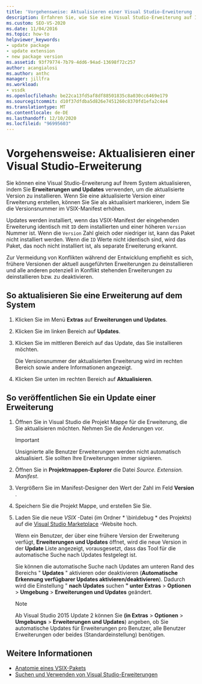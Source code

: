 ```yaml
---
title: 'Vorgehensweise: Aktualisieren einer Visual Studio-Erweiterung | Microsoft-Dokumentation'
description: Erfahren Sie, wie Sie eine Visual Studio-Erweiterung auf Ihrem System aktualisieren, indem Sie Erweiterungen und Updates verwenden, um die aktualisierte Version zu installieren.
ms.custom: SEO-VS-2020
ms.date: 11/04/2016
ms.topic: how-to
helpviewer_keywords:
- update package
- update extension
- new package version
ms.assetid: 93f79774-7b79-4dd6-94ad-13698f72c257
author: acangialosi
ms.author: anthc
manager: jillfra
ms.workload:
- vssdk
ms.openlocfilehash: be22ca13fd5af8df88501835c8a030cc6469e179
ms.sourcegitcommit: d10f37dfdba5d826e7451260c8370fd1efa2c4e4
ms.translationtype: MT
ms.contentlocale: de-DE
ms.lasthandoff: 12/10/2020
ms.locfileid: "96995603"
---
```

# <a name="how-to-update-a-visual-studio-extension"></a>Vorgehensweise: Aktualisieren einer Visual Studio-Erweiterung
Sie können eine Visual Studio-Erweiterung auf Ihrem System aktualisieren, indem Sie **Erweiterungen und Updates** verwenden, um die aktualisierte Version zu installieren. Wenn Sie eine aktualisierte Version einer Erweiterung erstellen, können Sie Sie als aktualisiert markieren, indem Sie die Versionsnummer im VSIX-Manifest erhöhen.

 Updates werden installiert, wenn das VSIX-Manifest der eingehenden Erweiterung identisch mit `ID` dem installierten und einer höheren `Version` Nummer ist. Wenn die `Version` Zahl gleich oder niedriger ist, kann das Paket nicht installiert werden. Wenn die `ID` Werte nicht identisch sind, wird das Paket, das noch nicht installiert ist, als separate Erweiterung erkannt.

 Zur Vermeidung von Konflikten während der Entwicklung empfiehlt es sich, frühere Versionen der aktuell ausgeführten Erweiterungen zu deinstallieren und alle anderen potenziell in Konflikt stehenden Erweiterungen zu deinstallieren bzw. zu deaktivieren.

## <a name="to-update-an-extension-on-your-system"></a>So aktualisieren Sie eine Erweiterung auf dem System

1. Klicken Sie im Menü **Extras** auf **Erweiterungen und Updates**.

2. Klicken Sie im linken Bereich auf **Updates**.

3. Klicken Sie im mittleren Bereich auf das Update, das Sie installieren möchten.

     Die Versionsnummer der aktualisierten Erweiterung wird im rechten Bereich sowie andere Informationen angezeigt.

4. Klicken Sie unten im rechten Bereich auf **Aktualisieren**.

## <a name="to-publish-an-update-of-an-extension"></a>So veröffentlichen Sie ein Update einer Erweiterung

1. Öffnen Sie in Visual Studio die Projekt Mappe für die Erweiterung, die Sie aktualisieren möchten. Nehmen Sie die Änderungen vor.

    > [!IMPORTANT]
    > Unsignierte alle Benutzer Erweiterungen werden nicht automatisch aktualisiert. Sie sollten Ihre Erweiterungen immer signieren.

2. Öffnen Sie in **Projektmappen-Explorer** die Datei *Source. Extension. Manifest*.

3. Vergrößern Sie im Manifest-Designer den Wert der Zahl im Feld **Version** .

4. Speichern Sie die Projekt Mappe, und erstellen Sie Sie.

5. Laden Sie die neue *VSIX* -Datei (im Ordner * \bin\debug \* des Projekts) auf die [Visual Studio Marketplace](https://marketplace.visualstudio.com/vs) -Website hoch.

     Wenn ein Benutzer, der über eine frühere Version der Erweiterung verfügt, **Erweiterungen und Updates** öffnet, wird die neue Version in der **Update** Liste angezeigt, vorausgesetzt, dass das Tool für die automatische Suche nach Updates festgelegt ist.

     Sie können die automatische Suche nach Updates am unteren Rand des Bereichs " **Updates** " aktivieren oder deaktivieren (**Automatische Erkennung verfügbarer Updates aktivieren/deaktivieren**). Dadurch wird die Einstellung " **nach Updates** suchen **" unter Extras**  >  **Optionen**  >  **Umgebung**  >  **Erweiterungen und Updates** geändert.

    > [!NOTE]
    > Ab Visual Studio 2015 Update 2 können Sie **(in Extras**  >  **Optionen**  >  **Umgebungs**  >  **Erweiterungen und Updates**) angeben, ob Sie automatische Updates für Erweiterungen pro Benutzer, alle Benutzer Erweiterungen oder beides (Standardeinstellung) benötigen.

## <a name="see-also"></a>Weitere Informationen
- [Anatomie eines VSIX-Pakets](../extensibility/anatomy-of-a-vsix-package.md)
- [Suchen und Verwenden von Visual Studio-Erweiterungen](../ide/finding-and-using-visual-studio-extensions.md)
